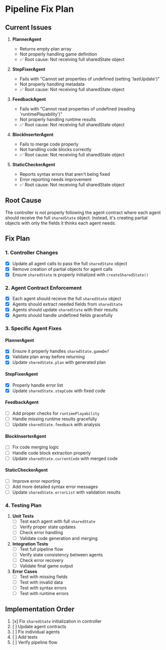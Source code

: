 # Pipeline Fix Plan

## Current Issues

1. **PlannerAgent**
   - Returns empty plan array
   - Not properly handling game definition
   - ✅ Root cause: Not receiving full sharedState object

2. **StepFixerAgent**
   - Fails with "Cannot set properties of undefined (setting 'lastUpdate')"
   - Not properly handling metadata
   - ✅ Root cause: Not receiving full sharedState object

3. **FeedbackAgent**
   - Fails with "Cannot read properties of undefined (reading 'runtimePlayability')"
   - Not properly handling runtime results
   - ✅ Root cause: Not receiving full sharedState object

4. **BlockInserterAgent**
   - Fails to merge code properly
   - Not handling code blocks correctly
   - ✅ Root cause: Not receiving full sharedState object

5. **StaticCheckerAgent**
   - Reports syntax errors that aren't being fixed
   - Error reporting needs improvement
   - ✅ Root cause: Not receiving full sharedState object

## Root Cause

The controller is not properly following the agent contract where each agent should receive the full `sharedState` object. Instead, it's creating partial objects with only the fields it thinks each agent needs.

## Fix Plan

### 1. Controller Changes

- [x] Update all agent calls to pass the full `sharedState` object
- [x] Remove creation of partial objects for agent calls
- [x] Ensure `sharedState` is properly initialized with `createSharedState()`

### 2. Agent Contract Enforcement

- [x] Each agent should receive the full `sharedState` object
- [x] Agents should extract needed fields from `sharedState`
- [x] Agents should update `sharedState` with their results
- [x] Agents should handle undefined fields gracefully

### 3. Specific Agent Fixes

#### PlannerAgent
- [x] Ensure it properly handles `sharedState.gameDef`
- [x] Validate plan array before returning
- [x] Update `sharedState.plan` with generated plan

#### StepFixerAgent
- [x] Properly handle error list
- [x] Update `sharedState.stepCode` with fixed code

#### FeedbackAgent
- [ ] Add proper checks for `runtimePlayability`
- [ ] Handle missing runtime results gracefully
- [ ] Update `sharedState.feedback` with analysis

#### BlockInserterAgent
- [ ] Fix code merging logic
- [ ] Handle code block extraction properly
- [ ] Update `sharedState.currentCode` with merged code

#### StaticCheckerAgent
- [ ] Improve error reporting
- [ ] Add more detailed syntax error messages
- [ ] Update `sharedState.errorList` with validation results

### 4. Testing Plan

1. **Unit Tests**
   - [ ] Test each agent with full `sharedState`
   - [ ] Verify proper state updates
   - [ ] Check error handling
   - [ ] Validate code generation and merging

2. **Integration Tests**
   - [ ] Test full pipeline flow
   - [ ] Verify state consistency between agents
   - [ ] Check error recovery
   - [ ] Validate final game output

3. **Error Cases**
   - [ ] Test with missing fields
   - [ ] Test with invalid data
   - [ ] Test with syntax errors
   - [ ] Test with runtime errors

## Implementation Order

1. [x] Fix `sharedState` initialization in controller
2. [ ] Update agent contracts
3. [ ] Fix individual agents
4. [ ] Add tests
5. [ ] Verify pipeline flow 